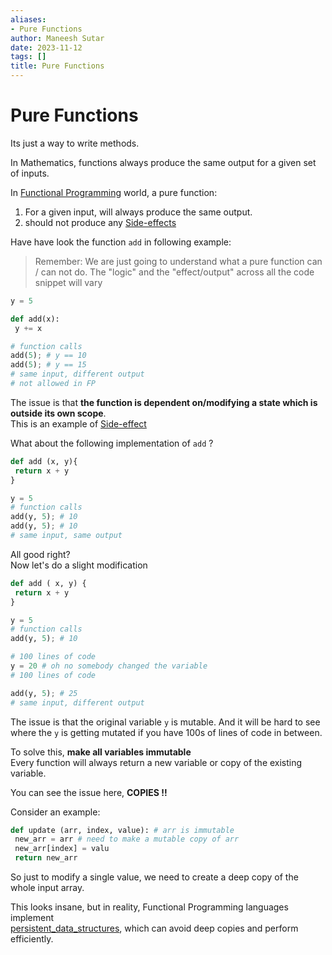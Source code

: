 ```yaml
---
aliases:
- Pure Functions
author: Maneesh Sutar
date: 2023-11-12
tags: []
title: Pure Functions
---
```


# Pure Functions

Its just a way to write methods.

In Mathematics, functions always produce the same output for a given set of inputs.

In [Functional Programming](functional_programming.md) world, a pure function:

1. For a given input, will always produce the same output.
1. should not produce any [Side-effects](side_effects.md)

Have have look the function `add` in following example:

 > 
 > Remember: We are just going to understand what a pure function can / can not do. The "logic" and the "effect/output" across all the code snippet will vary

````python
y = 5

def add(x):
 y += x 

# function calls
add(5); # y == 10
add(5); # y == 15 
# same input, different output
# not allowed in FP
````

The issue is that **the function is dependent on/modifying a state which is outside its own scope**.  
This is an example of [Side-effect](side_effects.md)

What about the following implementation of `add` ?

````python
def add (x, y){
 return x + y
}

y = 5
# function calls
add(y, 5); # 10
add(y, 5); # 10
# same input, same output
````

All good right?  
Now let's do a slight modification

````python
def add ( x, y) {
 return x + y
}

y = 5
# function calls
add(y, 5); # 10

# 100 lines of code
y = 20 # oh no somebody changed the variable
# 100 lines of code

add(y, 5); # 25
# same input, different output
````

The issue is that the original variable `y` is mutable. And it will be hard to see where the `y` is getting mutated if you have 100s of lines of code in between.

To solve this, **make all variables immutable**  
Every function will always return a new variable or copy of the existing variable.

You can see the issue here, **COPIES !!**

Consider an example:

````python
def update (arr, index, value): # arr is immutable
 new_arr = arr # need to make a mutable copy of arr
 new_arr[index] = valu
 return new_arr
````

So just to modify a single value, we need to create a deep copy of the whole input array.

This looks insane, but in reality, Functional Programming languages implement  
[persistent_data_structures](persistent_data_structures.md), which can avoid deep copies and perform efficiently.

